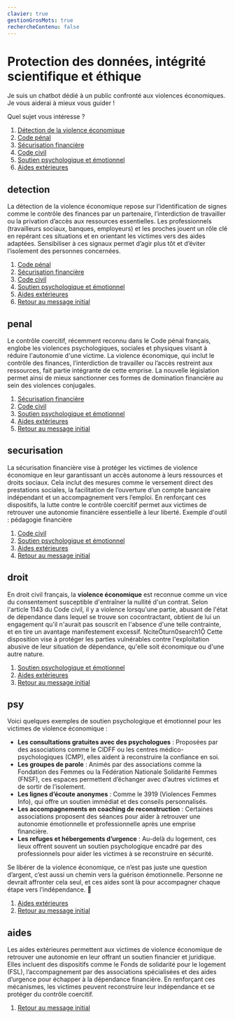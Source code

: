 ```yaml
---
clavier: true
gestionGrosMots: true
rechercheContenu: false
---
```


# Protection des données, intégrité scientifique et éthique

<span class="unique">Je suis un chatbot dédié à un public confronté aux violences économiques. Je vous aiderai à mieux vous guider !</span>

Quel sujet vous intéresse ?

1. [Détection de la violence économique](detection)
2. [Code pénal](penal)
3. [Sécurisation financière](securisation)
4. [Code civil](droit)
5. [Soutien psychologique et émotionnel](psy)
6. [Aides extérieures](aides)

## detection

La détection de la violence économique repose sur l’identification de signes comme le contrôle des finances par un partenaire, l’interdiction de travailler ou la privation d’accès aux ressources essentielles. Les professionnels (travailleurs sociaux, banques, employeurs) et les proches jouent un rôle clé en repérant ces situations et en orientant les victimes vers des aides adaptées. Sensibiliser à ces signaux permet d’agir plus tôt et d’éviter l’isolement des personnes concernées.

1. [Code pénal](penal)
2. [Sécurisation financière](securisation)
3. [Code civil](droit)
4. [Soutien psychologique et émotionnel](psy)
5. [Aides extérieures](aides)
6. [Retour au message initial]()

## penal

Le contrôle coercitif, récemment reconnu dans le Code pénal français, englobe les violences psychologiques, sociales et physiques visant à réduire l'autonomie d'une victime. La violence économique, qui inclut le contrôle des finances, l’interdiction de travailler ou l’accès restreint aux ressources, fait partie intégrante de cette emprise. La nouvelle législation permet ainsi de mieux sanctionner ces formes de domination financière au sein des violences conjugales. 

1. [Sécurisation financière](securisation)
2. [Code civil](droit)
3. [Soutien psychologique et émotionnel](psy)
4. [Aides extérieures](aides)
5. [Retour au message initial]()

## securisation

La sécurisation financière vise à protéger les victimes de violence économique en leur garantissant un accès autonome à leurs ressources et droits sociaux. Cela inclut des mesures comme le versement direct des prestations sociales, la facilitation de l’ouverture d’un compte bancaire indépendant et un accompagnement vers l’emploi. En renforçant ces dispositifs, la lutte contre le contrôle coercitif permet aux victimes de retrouver une autonomie financière essentielle à leur liberté.
Exemple d'outil : pédagogie financière

1. [Code civil](droit)
2. [Soutien psychologique et émotionnel](psy)
3. [Aides extérieures](aides)
4. [Retour au message initial]()

## droit

En droit civil français, la **violence économique** est reconnue comme un vice du consentement susceptible d'entraîner la nullité d'un contrat. Selon l'article 1143 du Code civil, il y a violence lorsqu'une partie, abusant de l'état de dépendance dans lequel se trouve son cocontractant, obtient de lui un engagement qu'il n'aurait pas souscrit en l'absence d'une telle contrainte, et en tire un avantage manifestement excessif. citeturn0search1 Cette disposition vise à protéger les parties vulnérables contre l'exploitation abusive de leur situation de dépendance, qu'elle soit économique ou d'une autre nature.

1. [Soutien psychologique et émotionnel](psy)
2. [Aides extérieures](aides)
3. [Retour au message initial]()

## psy

Voici quelques exemples de soutien psychologique et émotionnel pour les victimes de violence économique :  

- **Les consultations gratuites avec des psychologues** : Proposées par des associations comme le CIDFF ou les centres médico-psychologiques (CMP), elles aident à reconstruire la confiance en soi.  
- **Les groupes de parole** : Animés par des associations comme la Fondation des Femmes ou la Fédération Nationale Solidarité Femmes (FNSF), ces espaces permettent d’échanger avec d’autres victimes et de sortir de l’isolement.  
- **Les lignes d’écoute anonymes** : Comme le 3919 (Violences Femmes Info), qui offre un soutien immédiat et des conseils personnalisés.  
- **Les accompagnements en coaching de reconstruction** : Certaines associations proposent des séances pour aider à retrouver une autonomie émotionnelle et professionnelle après une emprise financière.  
- **Les refuges et hébergements d’urgence** : Au-delà du logement, ces lieux offrent souvent un soutien psychologique encadré par des professionnels pour aider les victimes à se reconstruire en sécurité.  

Se libérer de la violence économique, ce n’est pas juste une question d’argent, c’est aussi un chemin vers la guérison émotionnelle. Personne ne devrait affronter cela seul, et ces aides sont là pour accompagner chaque étape vers l’indépendance. 💙

1. [Aides extérieures](aides)
2. [Retour au message initial]()

## aides

Les aides extérieures permettent aux victimes de violence économique de retrouver une autonomie en leur offrant un soutien financier et juridique. Elles incluent des dispositifs comme le Fonds de solidarité pour le logement (FSL), l’accompagnement par des associations spécialisées et des aides d’urgence pour échapper à la dépendance financière. En renforçant ces mécanismes, les victimes peuvent reconstruire leur indépendance et se protéger du contrôle coercitif.

1. [Retour au message initial]()